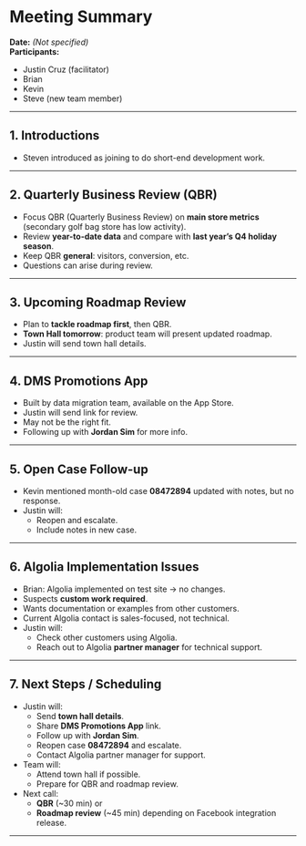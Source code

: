 # Meeting Summary

**Date:** _(Not specified)_  
**Participants:**  
- Justin Cruz (facilitator)  
- Brian  
- Kevin  
- Steve (new team member)

---

## 1. Introductions
- Steven introduced as joining to do short-end development work.

---

## 2. Quarterly Business Review (QBR)
- Focus QBR (Quarterly Business Review) on **main store metrics** (secondary golf bag store has low activity).
- Review **year-to-date data** and compare with **last year’s Q4 holiday season**.
- Keep QBR **general**: visitors, conversion, etc.
- Questions can arise during review.

---

## 3. Upcoming Roadmap Review
- Plan to **tackle roadmap first**, then QBR.
- **Town Hall tomorrow**: product team will present updated roadmap.
- Justin will send town hall details.

---

## 4. DMS Promotions App
- Built by data migration team, available on the App Store.
- Justin will send link for review.
- May not be the right fit.
- Following up with **Jordan Sim** for more info.

---

## 5. Open Case Follow-up
- Kevin mentioned month-old case **08472894** updated with notes, but no response.
- Justin will:
  - Reopen and escalate.
  - Include notes in new case.

---

## 6. Algolia Implementation Issues
- Brian: Algolia implemented on test site → no changes.
- Suspects **custom work required**.
- Wants documentation or examples from other customers.
- Current Algolia contact is sales-focused, not technical.
- Justin will:
  - Check other customers using Algolia.
  - Reach out to Algolia **partner manager** for technical support.

---

## 7. Next Steps / Scheduling
- Justin will:
  - Send **town hall details**.
  - Share **DMS Promotions App** link.
  - Follow up with **Jordan Sim**.
  - Reopen case **08472894** and escalate.
  - Contact Algolia partner manager for support.
- Team will:
  - Attend town hall if possible.
  - Prepare for QBR and roadmap review.
- Next call:  
  - **QBR** (~30 min) or  
  - **Roadmap review** (~45 min) depending on Facebook integration release.

---